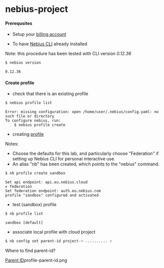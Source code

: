 # nebius-project

#### Prerequsites

- Setup your [billing account](https://docs.nebius.com/signup-billing/sign-up)

- To have [Nebius CLI](https://docs.nebius.com/cli/install) already installed 

Note: this procedure has been tested with CLI version *0.12.36*

```bash
$ nebius version
```
```text
0.12.36
```

#### Create profile
- check that there is an existing profile

```bash
$ nebius profile list
 ```
```text
Error: missing configuration: open /home/user/.nebius/config.yaml: no such file or directory
To configure nebius, run:
	$ nebius profile create
```

- creating [profile](https://docs.nebius.com/cli/reference/profile/create)

Notes: 
- Choose the defaults for this lab, and particularly choose "Federation" if setting up Nebius CLI for personal interactive use.
- An alias "nb" has been created, which points to the "nebius" command.

```bash
$ nb profile create sandbox
```
```text
Set api endpoint: api.eu.nebius.cloud
✔ federation
Set federation endpoint: auth.eu.nebius.com
profile "sandbox" configured and activated
```

- test (sandbox) profile
```bash
$ nb profile list
```
```text
sandbox [default]
```
- associate local profile with cloud project
```bash
$ nb config set parent-id project-< .......... >
```

Where to find parent-id?

[Parent ID](media/)profile-parent-id.png
